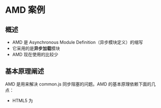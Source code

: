 # AMD 案例

## 概述

- AMD 是 Asynchronous Module Definition（异步模块定义）的缩写
- 它采用的是**异步加载**模块
- AMD 现在使用的比较少

## 基本原理阐述

AMD 是用来解决 common.js 同步阻塞的问题。AMD 的基本原理依赖下面的几点：

- HTML5 为<script>元素定义了 async 属性，利用这个属性来告诉浏览器，不必等脚本下载和执行完后再加载页面，同样也不必等到 该异步脚本下载和执行后再加载其他脚本。

- 异步脚本保证会在页面的 load 事件前执行。

在 `require.js` 中，通过向 DOM 中插入 `script` 标签实现目的：

![](http://cdn.yuzzl.top/blog/20201208220524.png)

但是异步加载必然会出现一个问题 -- 加载顺序。 如果你的模块存在依赖关系，那么这必然是致命的。 前面说过，异步脚本保证会在页面的 load
事件前执行。也就是说，等到所有模块加载完了再来加载，我们如果能够在模块加载完成之后再来执行回调就不会出现问题。

require.js 源码中将加载完成的回调绑定在 `window.onload` 事件上：

```javascript
node.addEventListener('load', context.onScriptLoad, false);
```

